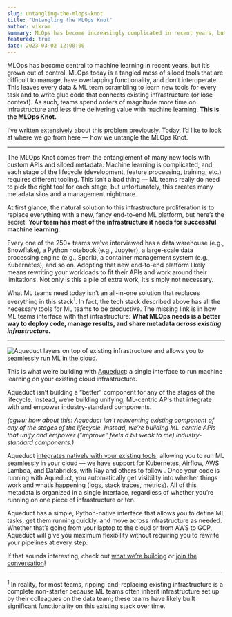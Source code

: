 ```yaml
---
slug: untangling-the-mlops-knot
title: "Untangling the MLOps Knot"
author: vikram
summary: MLOps has become increasingly complicated in recent years, but in reality, ML teams have most of the infrastructure they need. Aqueduct helps untangle the knot by integrating with and empowering your cloud.
featured: true
date: 2023-03-02 12:00:00
---
```


MLOps has become central to machine learning in recent years, but it’s grown out of control. MLOps today is a tangled mess of siloed tools that are difficult to manage, have overlapping functionality, and don’t interoperate. This leaves every data & ML team scrambling to learn new tools for every task and to write glue code that connects existing infrastructure (or lose context). As such, teams spend orders of magnitude more time on infrastructure and less time delivering value with machine learning. **This is the MLOps Knot.**

I’ve [written](https://aqueducthq.com/post/the-mlops-knot/) [extensively](https://aqueducthq.com/post/understanding-the-mlops-knot-metadata-drift/) about this [problem](https://aqueducthq.com/post/understanding-the-mlops-knot-infrastructure-proflieration/) previously. Today, I’d like to look at where we go from here — how we untangle the MLOps Knot. 

---

The MLOps Knot comes from the entanglement of many new tools with custom APIs and siloed metadata. Machine learning is complicated, and each stage of the lifecycle (development, feature processing, training, etc.) requires different tooling. This isn’t a bad thing — ML teams really do need to pick the right tool for each stage, but unfortunately, this creates many metadata silos and a management nightmare.

At first glance, the natural solution to this infrastructure proliferation is to replace everything with a new, fancy end-to-end ML platform, but here’s the secret: **Your team has most of the infrastructure it needs for successful machine learning.**

Every one of the 250+ teams we’ve interviewed has a data warehouse (e.g., Snowflake), a Python notebook (e.g., Jupyter), a large-scale data processing engine (e.g., Spark), a container management system (e.g., Kubernetes), and so on. Adopting that new end-to-end platform likely means rewriting your workloads to fit their APIs and work around their limitations. Not only is this a pile of extra work, it’s simply not necessary.

What ML teams need today isn’t an all-in-one solution that replaces everything in this stack<sup>1</sup>. In fact, the tech stack described above has all the necessary tools for ML teams to be productive. The missing link is in how ML teams interface with that infrastructure: **What MLOps needs is a better way to deploy code, manage results, and share metadata *across existing infrastructure*.**

---

<img 
    src="/blog/untangling-the-mlops-knot/the_ml_stack.png" 
    alt="Aqueduct layers on top of existing infrastructure and allows you to seamlessly run ML in the cloud."
/>

This is what we’re building with [Aqueduct](https://www.notion.so/Untangling-the-MLOps-Knot-e6aa7a08f8684696bb4080453d0e6428): a single interface to run machine learning on your existing cloud infrastructure. 

Aqueduct isn’t building a “better” component for any of the stages of the lifecycle. Instead, we’re building unifying, ML-centric APIs that integrate with and empower industry-standard components.

*(cgwu: how about this: Aqueduct isn’t reinventing existing component of any of the stages of the lifecycle. Instead, we’re building ML-centric APIs that unify and empower (”improve” feels a bit weak to me) industry-standard components.)*

Aqueduct [integrates natively with your existing tools](https://aqueducthq.com/integrations), allowing you to run ML seamlessly in your cloud — we have support for Kubernetes, Airflow, AWS Lambda, and Databricks, with Ray and others to follow . Once your code is running with Aqueduct, you automatically get visibility into whether things work and what’s happening (logs, stack traces, metrics). All of this metadata is organized in a single interface, regardless of whether you’re running on one piece of infrastructure or ten.

Aqueduct has a simple, Python-native interface that allows you to define ML tasks, get them running quickly, and move across infrastructure as needed. Whether that’s going from your laptop to the cloud or from AWS to GCP, Aqueduct will give you maximum flexibility without requiring you to rewrite your pipelines at every step.

If that sounds interesting, check out [what we’re building](https://github.com/aqueducthq/aqueduct) or [join the conversation](https://slack.aqueducthq.com)!

---

<sup>1</sup> In reality, for most teams, ripping-and-replacing existing infrastructure is a complete non-starter because ML teams often inherit infrastructure set up by their colleagues on the data team; these teams have likely built significant functionality on this existing stack over time.